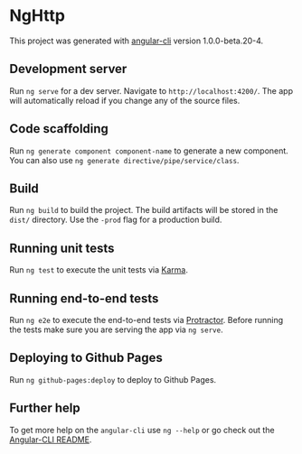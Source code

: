 # NgHttp

This project was generated with [angular-cli](https://github.com/angular/angular-cli) version 1.0.0-beta.20-4.

## Development server
Run `ng serve` for a dev server. Navigate to `http://localhost:4200/`. The app will automatically reload if you change any of the source files.

## Code scaffolding

Run `ng generate component component-name` to generate a new component. You can also use `ng generate directive/pipe/service/class`.

## Build

Run `ng build` to build the project. The build artifacts will be stored in the `dist/` directory. Use the `-prod` flag for a production build.

## Running unit tests

Run `ng test` to execute the unit tests via [Karma](https://karma-runner.github.io).

## Running end-to-end tests

Run `ng e2e` to execute the end-to-end tests via [Protractor](http://www.protractortest.org/).
Before running the tests make sure you are serving the app via `ng serve`.

## Deploying to Github Pages

Run `ng github-pages:deploy` to deploy to Github Pages.

## Further help

To get more help on the `angular-cli` use `ng --help` or go check out the [Angular-CLI README](https://github.com/angular/angular-cli/blob/master/README.md).


<!DOCTYPE html>
<html lang="en">

<head>
  <meta charset="UTF-8">
  <title>Loading</title>
  <style>
  .sk-fading-circle {
    width: 40px;
    height: 40px;
    position: relative;
  }
  
  .sk-fading-circle .sk-circle {
    width: 100%;
    height: 100%;
    position: absolute;
    left: 0;
    top: 0;
  }
  
  .sk-fading-circle .sk-circle:before {
    content: '';
    display: block;
    margin: 0 auto;
    width: 15%;
    height: 15%;
    background-color: #333;
    border-radius: 100%;
    animation: sk-circleFadeDelay 1.2s infinite ease-in-out both;
  }
  
  .sk-fading-circle .sk-circle2 {
    transform: rotate(30deg);
  }
  
  .sk-fading-circle .sk-circle3 {
    transform: rotate(60deg);
  }
  
  .sk-fading-circle .sk-circle4 {
    transform: rotate(90deg);
  }
  
  .sk-fading-circle .sk-circle5 {
    transform: rotate(120deg);
  }
  
  .sk-fading-circle .sk-circle6 {
    transform: rotate(150deg);
  }
  
  .sk-fading-circle .sk-circle7 {
    transform: rotate(180deg);
  }
  
  .sk-fading-circle .sk-circle8 {
    transform: rotate(210deg);
  }
  
  .sk-fading-circle .sk-circle9 {
    transform: rotate(240deg);
  }
  
  .sk-fading-circle .sk-circle10 {
    transform: rotate(270deg);
  }
  
  .sk-fading-circle .sk-circle11 {
    transform: rotate(300deg);
  }
  
  .sk-fading-circle .sk-circle12 {
    transform: rotate(330deg);
  }
  
  @-webkit-keyframes sk-circleFadeDelay {
    0%,
    39%,
    100% {
      opacity: 0;
    }
    40% {
      opacity: 1;
    }
  }
  
  @keyframes sk-circleFadeDelay {
    0%,
    39%,
    100% {
      opacity: 0;
    }
    40% {
      opacity: 1;
    }
  }
  
  .sk-fading-circle .sk-circle2:before {
    animation-delay: -1.1s;
  }
  
  .sk-fading-circle .sk-circle3:before {
    animation-delay: -1s;
  }
  
  .sk-fading-circle .sk-circle4:before {
    animation-delay: -0.9s;
  }
  
  .sk-fading-circle .sk-circle5:before {
    animation-delay: -0.8s;
  }
  
  .sk-fading-circle .sk-circle6:before {
    animation-delay: -0.7s;
  }
  
  .sk-fading-circle .sk-circle7:before {
    animation-delay: -0.6s;
  }
  
  .sk-fading-circle .sk-circle8:before {
    animation-delay: -0.5s;
  }
  
  .sk-fading-circle .sk-circle9:before {
    animation-delay: -0.4s;
  }
  
  .sk-fading-circle .sk-circle10:before {
    animation-delay: -0.3s;
  }
  
  .sk-fading-circle .sk-circle11:before {
    animation-delay: -0.2s;
  }
  
  .sk-fading-circle .sk-circle12:before {
    animation-delay: -0.1s;
  }
  </style>
</head>

<body>
  <div class="sk-fading-circle">
    <div class="sk-circle sk-circle1"></div>
    <div class="sk-circle sk-circle2"></div>
    <div class="sk-circle sk-circle3"></div>
    <div class="sk-circle sk-circle4"></div>
    <div class="sk-circle sk-circle5"></div>
    <div class="sk-circle sk-circle6"></div>
    <div class="sk-circle sk-circle7"></div>
    <div class="sk-circle sk-circle8"></div>
    <div class="sk-circle sk-circle9"></div>
    <div class="sk-circle sk-circle10"></div>
    <div class="sk-circle sk-circle11"></div>
    <div class="sk-circle sk-circle12"></div>
  </div>
</body>

</html>
